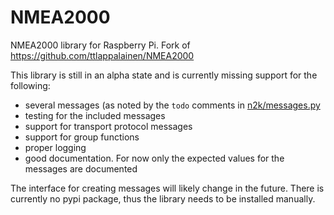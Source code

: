 # NMEA2000
NMEA2000 library for Raspberry Pi. Fork of https://github.com/ttlappalainen/NMEA2000

This library is still in an alpha state and is currently missing support for the following:

- several messages (as noted by the `todo` comments in [n2k/messages.py](n2k/messages.py)
- testing for the included messages
- support for transport protocol messages
- support for group functions
- proper logging
- good documentation. For now only the expected values for the messages are documented

The interface for creating messages will likely change in the future.
There is currently no pypi package, thus the library needs to be installed manually.

